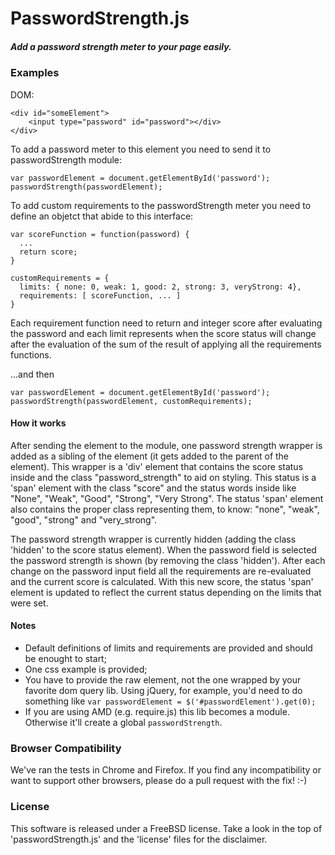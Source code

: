 # PasswordStrength.js #
##### Add a password strength meter to your page easily. #####

### Examples
DOM:

    <div id="someElement">
        <input type="password" id="password"></div>
    </div>

To add a password meter to this element you need to send it to passwordStrength module:

    var passwordElement = document.getElementById('password');
    passwordStrength(passwordElement);

To add custom requirements to the passwordStrength meter you need to define an objetct that abide to this interface:

    var scoreFunction = function(password) {
      ...
      return score;
    }

    customRequirements = {
      limits: { none: 0, weak: 1, good: 2, strong: 3, veryStrong: 4},
      requirements: [ scoreFunction, ... ]
    }

Each requirement function need to return and integer score after evaluating the password and each limit represents when the score status will change after the evaluation of the sum of the result of applying all the requirements functions.

...and then

    var passwordElement = document.getElementById('password');
    passwordStrength(passwordElement, customRequirements);

#### How it works

After sending the element to the module, one password strength wrapper is added as a sibling of the element (it gets added to the parent of the element). This wrapper is a 'div' element that contains the score status inside and the class "password_strength" to aid on styling. This status is a 'span' element with the class "score" and the status words inside like "None", "Weak", "Good", "Strong", "Very Strong". The status 'span' element also contains the proper class representing them, to know: "none", "weak", "good", "strong" and "very_strong".

The password strength wrapper is currently hidden (adding the class 'hidden' to the score status element). When the password field is selected the password strength is shown (by removing the class 'hidden'). After each change on the password input field all the requirements are re-evaluated and the current score is calculated. With this new score, the status 'span' element is updated to reflect the current status depending on the limits that were set. 

#### Notes
* Default definitions of limits and requirements are provided and should be enought to start;
* One css example is provided;
* You have to provide the raw element, not the one wrapped by your favorite dom query lib. Using jQuery, for example, you'd need to do something like `var passwordElement = $('#passwordElement').get(0);`
* If you are using AMD (e.g. require.js) this lib becomes a module. Otherwise it'll create a global `passwordStrength`.

### Browser Compatibility
We've ran the tests in Chrome and Firefox.
If you find any incompatibility or want to support other browsers, please do a pull request with the fix! :-)

### License
This software is released under a FreeBSD license. Take a look in the top of 'passwordStrength.js' and the 'license' files for the disclaimer.

